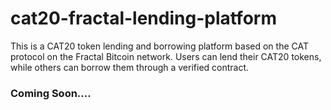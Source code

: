 # cat20-fractal-lending-platform
This is a CAT20 token lending and borrowing platform based on the CAT protocol on the Fractal Bitcoin network. Users can lend their CAT20 tokens, while others can borrow them through a verified contract.  

### Coming Soon....
 
